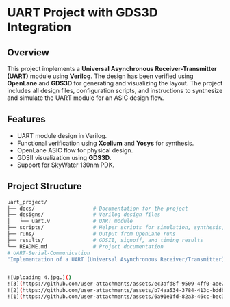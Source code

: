 # UART Project with GDS3D Integration

## Overview

This project implements a **Universal Asynchronous Receiver-Transmitter (UART)** module using **Verilog**. The design has been verified using **OpenLane** and **GDS3D** for generating and visualizing the layout. The project includes all design files, configuration scripts, and instructions to synthesize and simulate the UART module for an ASIC design flow.

## Features

- UART module design in Verilog.
- Functional verification using **Xcelium** and **Yosys** for synthesis.
- OpenLane ASIC flow for physical design.
- GDSII visualization using **GDS3D**.
- Support for SkyWater 130nm PDK.

## Project Structure

```bash
uart_project/
├── docs/                   # Documentation for the project
├── designs/                # Verilog design files
│   └── uart.v              # UART module
├── scripts/                # Helper scripts for simulation, synthesis, etc.
├── runs/                   # Output from OpenLane runs
├── results/                # GDSII, signoff, and timing results
└── README.md               # Project documentation
# UART-Serial-Communication
"Implementation of a UART (Universal Asynchronous Receiver/Transmitter) module in Verilog, designed for serial communication between devices. The project includes a testbench for simulation and verification of the UART functionality, with support for 9600 baud rate and transmission/reception of 8-bit data."


![Uploading 4.jpg…]()
![3](https://github.com/user-attachments/assets/ec3afd8f-9509-4ff0-aee2-58822b11d3c6)
![2](https://github.com/user-attachments/assets/b74aa534-3784-413c-bddb-3dff11fcdac1)
![1](https://github.com/user-attachments/assets/6a91e1fd-82a3-46cc-bec3-af38137d60aa)


